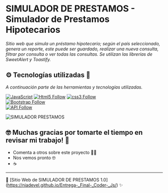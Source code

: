 # SIMULADOR DE PRESTAMOS - Simulador de Prestamos Hipotecarios

_Sitio web que simula un préstamo hipotecario; según el país seleccionado, genera un reporte, este puede ser guardado, realizar una nueva consulta, filtrar por consulta o ver todas las consultas. Se utilizan las librerías de SweetAlert y Toastify._

## ⚙️ Tecnologías utilizadas 🚀

_A continuación parte de las herramientas y tecnologías utilizadas._

[![JavaScript](https://img.shields.io/badge/JavaScript-F7DF1E?style=for-the-badge&logo=javascript&logoColor=white&labelColor=101010)](#)
[![Html5 Follow](https://img.shields.io/badge/HTML5-E34F26?style=for-the-badge&logo=html5&logoColor=white&labelColor=101010)](#)
[![css3 Follow](https://img.shields.io/badge/CSS3-1572B6?style=for-the-badge&logo=css3&logoColor=white&labelColor=101010)](#)
</br>
[![Bootstrap Follow](https://img.shields.io/badge/Bootstrap-563D7C?style=for-the-badge&logo=bootstrap&logoColor=white&labelColor=101010)](#)
</br>
[![API Follow](https://img.shields.io/badge/API-1572B6?style=for-the-badge&logo=javascript&logoColor=white&labelColor=101010)](#)
</br>


![SIMULADOR PRESTAMOS](Images/MockupSimuladorCrédito.png)


## 🤓 Muchas gracias por tomarte el tiempo en revisar mi trabajo! 💫

* Comenta a otros sobre este proyecto 👍🏼
* Nos vemos pronto 🤓
* ☕️



---
📌 [Sitio Web de SIMULADOR DE PRESTAMOS 1.0] (https://niadevel.github.io/Entrega-_Final-_Coder-_Js/) ✨
